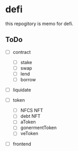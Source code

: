 # defi
this repogitory is memo for defi.

## ToDo
- [ ] contract
  - [ ] stake
  - [ ] swap
  - [ ] lend
  - [ ] borrow
- [ ] liquidate
- [ ] token
  - [ ] NFCS NFT
  - [ ] debt NFT
  - [ ] aToken
  - [ ] gonermentToken
  - [ ] veToken
- [ ] frontend
  

